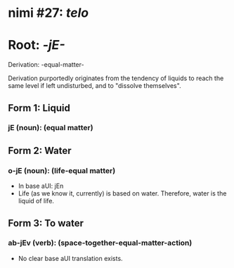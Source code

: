 # nimi #27: *telo*
# Root: *-jE-*
Derivation: -equal-matter-

Derivation purportedly originates from the tendency of liquids to reach the same level if left undisturbed, and to "dissolve themselves".

## Form 1: Liquid
### jE (noun): (equal matter)

## Form 2: Water
### o-jE (noun): (life-equal matter)
* In base aUI: jEn
* Life (as we know it, currently) is based on water. Therefore, water is the liquid of life.

## Form 3: To water
### ab-jEv (verb): (space-together-equal-matter-action)
* No clear base aUI translation exists. 
